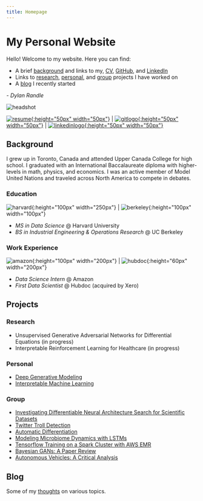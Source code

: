 ```yaml
---
title: Homepage
---
```


# My Personal Website

Hello! Welcome to my website. Here you can find:
- A brief [background](index.md#background) and links to my, [CV](resume/resume.pdf), [GitHub](https://github.com/dylanrandle), and [LinkedIn](https://linkedin.com/in/dylanrandle/)
- Links to [research](index.md#research), [personal](index.md#personal), and [group](index.md#group) projects I have worked on
- A [blog](blog.md) I recently started

*- Dylan Randle*

![headshot](pics/headshot.jpg)

[![resume](pics/resume-cv-logo.png){:height="50px" width="50px"}](resume/resume.pdf) | [![gitlogo](pics/GitHub-Mark.png){:height="50px" width="50px"}](https://github.com/dylanrandle) | [![linkedinlogo](pics/linkedin.png){:height="50px" width="50px"}](https://linkedin.com/in/dylanrandle/)

## Background

I grew up in Toronto, Canada and attended Upper Canada College for high school. I graduated with an International Baccalaureate diploma with higher-levels in math, physics, and economics. I was an active member of Model United Nations and traveled across North America to compete in debates.

### Education

![harvard](pics/SEASLogo.png){:height="100px" width="250px"} | ![berkeley](pics/berkeley-engineering-logo.jpg){:height="100px" width="100px"}

- *MS in Data Science* @ Harvard University
- *BS in Industrial Engineering & Operations Research* @ UC Berkeley

### Work Experience

![amazon](pics/amazon.jpg){:height="100px" width="200px"} | ![hubdoc](pics/hubdoc.png){:height="60px" width="200px"}

- *Data Science Intern* @ Amazon
- *First Data Scientist* @ Hubdoc (acquired by Xero)

## Projects

### Research
- Unsupervised Generative Adversarial Networks for Differential Equations (in progress)
- Interpretable Reinforcement Learning for Healthcare (in progress)

### Personal
- [Deep Generative Modeling](https://github.com/dylanrandle/deepgen)
- [Interpretable Machine Learning](https://github.com/dylanrandle/pynterp)

### Group
- [Investigating Differentiable Neural Architecture Search for Scientific Datasets](https://towardsdatascience.com/investigating-differentiable-neural-architecture-search-for-scientific-datasets-62899be8714e?source=friends_link&sk=bece331a719b31f24118c4b538b71d4f)
- [Twitter Troll Detection](https://dylanrandle.github.io/troll_classification)
- [Automatic Differentiation](https://github.com/dylanrandle/autograd)
- [Modeling Microbiome Dynamics with LSTMs](https://github.com/dylanrandle/microbiome)
- [Tensorflow Training on a Spark Cluster with AWS EMR](https://github.com/dylanrandle/spark-tensorflow)
- [Bayesian GANs: A Paper Review](bayesgan.md)
- [Autonomous Vehicles: A Critical Analysis](safe_avs.md)

## Blog
Some of my [thoughts](blog.md) on various topics.
